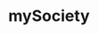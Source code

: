 ---
schema: default
title: mySociety
description: >-
  Data which mySociety have created and use every day to build better civic
  technology tools.
logo: >-
  https://www.mysociety.org/wp-content/themes/mysociety-new/assets/img/mysociety-circles-logo-for-social.png
---
